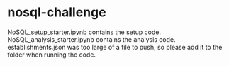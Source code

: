 # nosql-challenge

NoSQL_setup_starter.ipynb contains the setup code.
NoSQL_analysis_starter.ipynb contains the analysis code.
establishments.json was too large of a file to push, so please add it to the folder when running the code.
